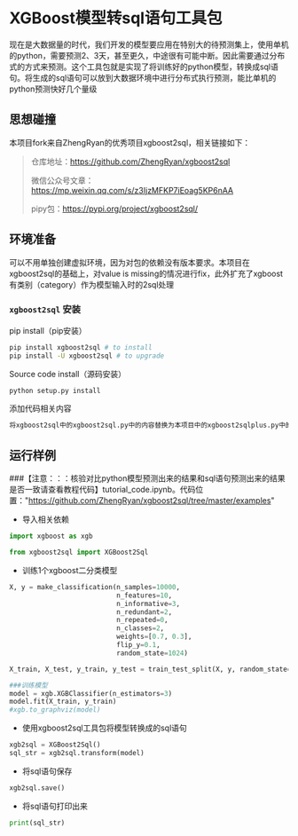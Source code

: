 # XGBoost模型转sql语句工具包
现在是大数据量的时代，我们开发的模型要应用在特别大的待预测集上，使用单机的python，需要预测2、3天，甚至更久，中途很有可能中断。因此需要通过分布式的方式来预测。这个工具包就是实现了将训练好的python模型，转换成sql语句。将生成的sql语句可以放到大数据环境中进行分布式执行预测，能比单机的python预测快好几个量级


## 思想碰撞

本项目fork来自ZhengRyan的优秀项目xgboost2sql，相关链接如下：

> 仓库地址：https://github.com/ZhengRyan/xgboost2sql
> 
> 微信公众号文章：https://mp.weixin.qq.com/s/z3IjzMFKP7iEoag5KP6nAA
> 
> pipy包：https://pypi.org/project/xgboost2sql/


## 环境准备
可以不用单独创建虚拟环境，因为对包的依赖没有版本要求。本项目在xgboost2sql的基础上，对value is missing的情况进行fix，此外扩充了xgboost有类别（category）作为模型输入时的2sql处理

### `xgboost2sql` 安装
pip install（pip安装）

```bash
pip install xgboost2sql # to install
pip install -U xgboost2sql # to upgrade
```

Source code install（源码安装）

```bash
python setup.py install
```

添加代码相关内容

```bash
将xgboost2sql中的xgboost2sql.py中的内容替换为本项目中的xgboost2sqlplus.py中的所有内容
```

## 运行样例
###【注意：：：核验对比python模型预测出来的结果和sql语句预测出来的结果是否一致请查看教程代码】tutorial_code.ipynb。代码位置："https://github.com/ZhengRyan/xgboost2sql/tree/master/examples"

+ 导入相关依赖
```python
import xgboost as xgb 

from xgboost2sql import XGBoost2Sql
```

+ 训练1个xgboost二分类模型
```python
X, y = make_classification(n_samples=10000,
                           n_features=10,
                           n_informative=3,
                           n_redundant=2,
                           n_repeated=0,
                           n_classes=2,
                           weights=[0.7, 0.3],
                           flip_y=0.1,
                           random_state=1024)

X_train, X_test, y_train, y_test = train_test_split(X, y, random_state=1024)

###训练模型
model = xgb.XGBClassifier(n_estimators=3)
model.fit(X_train, y_train)
#xgb.to_graphviz(model)
```
+ 使用xgboost2sql工具包将模型转换成的sql语句
```python
xgb2sql = XGBoost2Sql()
sql_str = xgb2sql.transform(model)
```

+ 将sql语句保存
```python
xgb2sql.save()
```

+ 将sql语句打印出来
```python
print(sql_str)
```
